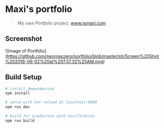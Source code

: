 # Maxi's portfolio

> My own *Portfolio* project. www.ismaxi.com

## Screenshot

![Image of Portfolio]
(https://github.com/neomaxzero/portfolio/blob/master/sh/Screen%20Shot%202016-06-02%20at%207.57.32%20AM.png)

## Build Setup

``` bash
# install dependencies
npm install

# serve with hot reload at localhost:8080
npm run dev

# build for production with minification
npm run build

```
